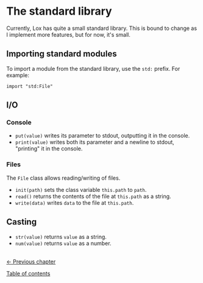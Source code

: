# The standard library
Currently, Lox has quite a small standard library. This is bound to change as I implement more features, but for now, it's 
small.

## Importing standard modules
To import a module from the standard library, use the `std:` prefix. For example:
```
import "std:File"
```

## I/O
### Console
- `put(value)` writes its parameter to stdout, outputting it in the console.
- `print(value)` writes both its parameter and a newline to stdout, "printing" it in the console.

### Files
The `File` class allows reading/writing of files.
- `init(path)` sets the class variable `this.path` to `path`.
- `read()` returns the contents of the file at `this.path` as a string.
- `write(data)` writes `data` to the file at `this.path`.

## Casting
- `str(value)` returns `value` as a string.
- `num(value)` returns `value` as a number.

\
[<- Previous chapter](./07-modules.md)

[Table of contents](./00-contents.md)

